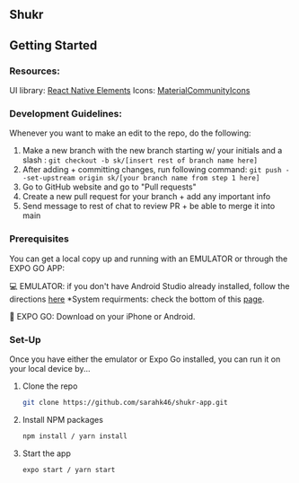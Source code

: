 ## Shukr

<!-- GETTING STARTED -->

## Getting Started

### Resources:

UI library: <a href="https://reactnativeelements.com/">React Native Elements</a>
Icons: <a href="https://pictogrammers.com/library/mdi/">MaterialCommunityIcons</a>

### Development Guidelines:

Whenever you want to make an edit to the repo, do the following:

1. Make a new branch with the new branch starting w/ your initials and a slash : `git checkout -b sk/[insert rest of branch name here]`
2. After adding + committing changes, run following command: `git push --set-upstream origin sk/[your branch name from step 1 here]`
3. Go to GitHub website and go to "Pull requests"
4. Create a new pull request for your branch + add any important info
5. Send message to rest of chat to review PR + be able to merge it into main

### Prerequisites

You can get a local copy up and running with an EMULATOR or through the EXPO GO APP:

💻 EMULATOR: if you don't have Android Studio already installed, follow the directions <a href="https://developer.android.com/studio/install#:~:text=Launch%20the%20Android%20Studio%20DMG,Studio%20settings%2C%20then%20click%20OK.">here</a>
\*System requirments: check the bottom of this <a href="https://developer.android.com/studio/install#:~:text=Launch%20the%20Android%20Studio%20DMG,Studio%20settings%2C%20then%20click%20OK.">page</a>.

📱 EXPO GO: Download on your iPhone or Android.

### Set-Up

Once you have either the emulator or Expo Go installed, you can run it on your local device by...

1. Clone the repo
   ```sh
   git clone https://github.com/sarahk46/shukr-app.git
   ```
2. Install NPM packages
   ```sh
   npm install / yarn install
   ```
3. Start the app
   ```sh
   expo start / yarn start
   ```
